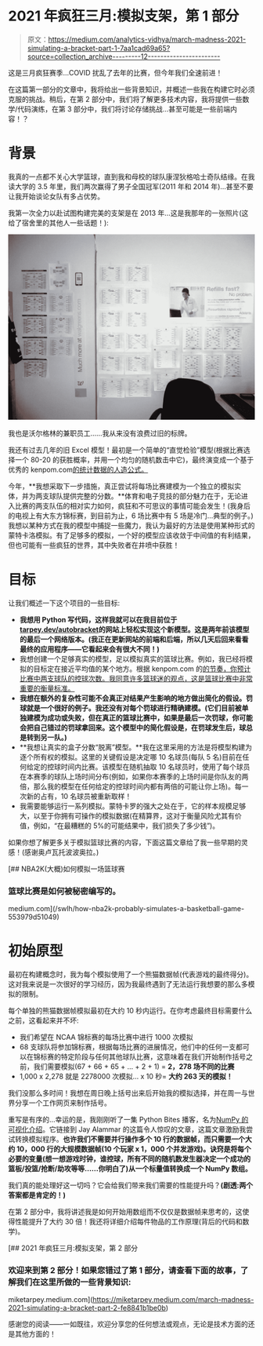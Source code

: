 # 2021 年疯狂三月:模拟支架，第 1 部分

> 原文：<https://medium.com/analytics-vidhya/march-madness-2021-simulating-a-bracket-part-1-7aa1cad69a65?source=collection_archive---------12----------------------->

这是三月疯狂赛季…COVID 扰乱了去年的比赛，但今年我们全速前进！

在这篇第一部分的文章中，我将给出一些背景知识，并概述一些我在构建它时必须克服的挑战。稍后，在第 2 部分中，我们将了解更多技术内容，我将提供一些数学/代码演练，在第 3 部分中，我们将讨论存储挑战…甚至可能是一些前端内容！？

# 背景

我真的一点都不关心大学篮球，直到我和母校的球队康涅狄格哈士奇队结缘。在我读大学的 3.5 年里，我们两次赢得了男子全国冠军(2011 年和 2014 年)…甚至不要让我开始谈论女队有多占优势。

我第一次全力以赴试图构建完美的支架是在 2013 年…这是我那年的一张照片(这给了宿舍里的其他人一些话题！):

![](img/8f30d28898dbf4136f5a45487151f5d5.png)

我也是沃尔格林的兼职员工……我从来没有浪费过旧的标牌。

我还有过去几年的旧 Excel 模型！最初是一个简单的“直觉检验”模型(根据比赛选择一个 80-20 的获胜概率，并用一个均匀的随机数击中它)，最终演变成一个基于优秀的 kenpom.com[的统计数据的人造公式。](https://kenpom.com)

今年，**我想采取下一步措施，真正尝试将每场比赛建模为一个独立的模拟实体，并为两支球队提供完整的分数。**体育和电子竞技的部分魅力在于，无论进入比赛的两支队伍的相对实力如何，疯狂和不可思议的事情可能会发生！(我身后的电视上有大东方锦标赛，到目前为止，6 场比赛中有 5 场是冷门...典型的例子。)我想以某种方式在我的模型中捕捉一些魔力，我认为最好的方法是使用某种形式的蒙特卡洛模拟。有了足够多的模拟，一个好的模型应该收敛于中间值的有利结果，但也可能有一些疯狂的世界，其中失败者在井喷中获胜！

# 目标

让我们概述一下这个项目的一些目标:

*   **我想用 Python 写代码，这样我就可以在我目前位于**[**tarpey.dev/autobracket**](https://tarpey.dev/autobracket)**的网站上轻松实现这个新模型。这是两年前该模型的最后一个网络版本。(我正在更新网站的前端和后端，所以几天后回来看看最终的应用程序——它看起来会有很大不同！)**
*   我想创建一个足够真实的模型，足以模拟真实的篮球比赛。例如，我已经将模拟的目标定在接近平均值的某个地方。根据 kenpom.com 的[的节奏，你预计比赛中两支球队的控球次数。我同意许多篮球迷的观点，这是篮球比赛中非常重要的衡量标准。](https://kenpom.com)
*   **我想在额外的复杂性可能不会真正对结果产生影响的地方做出简化的假设。**罚球就是一个很好的例子。我还没有对每个罚球进行精确建模。(它们目前被单独建模为成功或失败，但在真正的篮球比赛中，如果是最后一次罚球，你可能会把自己错过的罚球拿回来**。这个模型中的简化假设是，在罚球发生后，球总是转到另一队。)**
*   **我想让真实的盒子分数“脱离”模型。**我在这里采用的方法是将模型构建为逐个所有权的模拟。这里的关键假设是决定哪 10 名球员(每队 5 名)目前在任何给定的控球时间内比赛。该模型在随机抽取 10 名球员时，使用了每个球员在本赛季的球队上场时间分布(例如，如果你本赛季的上场时间是你队友的两倍，那么我的模型在任何给定的控球时间内都有两倍的可能让你上场)。每一次新的占有，10 名球员被重新取样！
*   我需要能够运行一系列模拟。蒙特卡罗的强大之处在于，它的样本规模足够大，以至于你拥有可操作的模拟数据(在精算界，这对于衡量风险尤其有价值，例如，“在最糟糕的 5%的可能结果中，我们损失了多少钱”)。

如果你想了解更多关于模拟篮球比赛的内容，下面这篇文章给了我一些早期的灵感！(感谢奥卢瓦托波波奥拉。)

[](/swlh/how-nba2k-probably-simulates-a-basketball-game-553979d51049) [## NBA2K(大概)如何模拟一场篮球赛

### 篮球比赛是如何被秘密编写的。

medium.com](/swlh/how-nba2k-probably-simulates-a-basketball-game-553979d51049) 

# 初始原型

最初在构建概念时，我为每个模拟使用了一个熊猫数据帧(代表游戏的最终得分)。这对我来说是一次很好的学习经历，因为我最终遇到了无法运行我想要的那么多模拟的限制。

每个单独的熊猫数据帧模拟最初在大约 10 秒内运行。在你考虑最终目标需要什么之前，这看起来并不坏:

*   我们希望在 NCAA 锦标赛的每场比赛中进行 1000 次模拟
*   68 支球队将参加锦标赛，根据每场比赛的进展情况，他们中的任何一支都可以在锦标赛的特定阶段与任何其他球队比赛，这意味着在我们开始制作括号之前，我们需要模拟(67 + 66 + 65 + … + 2 + 1) = **2，278 场不同的比赛**
*   1,000 x 2,278 就是 2278000 次模拟… x 10 秒= **大约 263 天的模拟！**

我们没那么多时间！我想在周日晚上括号出来后开始我的模拟选择，并在周一与世界分享一个工作网页来制作括号。

重写是有序的…幸运的是，我刚刚听了一集 Python Bites 播客，名为[NumPy 的可视化介绍](https://pythonbytes.fm/episodes/show/215/a-visual-introduction-to-numpy)。它链接到 Jay Alammar 的这篇令人惊叹的文章，这篇文章激励我尝试转换模拟程序。**也许我们不需要并行操作多个 10 行的数据帧，而只需要一个大约 10，000 行的大规模数据帧(10 个玩家 x 1，000 个并发游戏)。诀窍是将每个必要的变量(想一想游戏时钟，谁控球，所有不同的随机数发生器决定一个成功的篮板/投篮/抢断/助攻等等……你明白了)从一个标量值转换成一个 NumPy 数组。**

我们真的能处理好这一切吗？它会给我们带来我们需要的性能提升吗？**(剧透:两个答案都是肯定的！)**

在第 2 部分中，我将讲述我是如何开始用数组而不仅仅是数据帧来思考的，这使得性能提升了大约 30 倍！我还将详细介绍每件物品的工作原理(背后的代码和数学)。

[](https://miketarpey.medium.com/march-madness-2021-simulating-a-bracket-part-2-fe8841b1be0b) [## 2021 年疯狂三月:模拟支架，第 2 部分

### 欢迎来到第 2 部分！如果您错过了第 1 部分，请查看下面的故事，了解我们在这里所做的一些背景知识:

miketarpey.medium.com](https://miketarpey.medium.com/march-madness-2021-simulating-a-bracket-part-2-fe8841b1be0b) 

感谢您的阅读——一如既往，欢迎分享您的任何想法或观点，无论是技术方面的还是其他方面的！